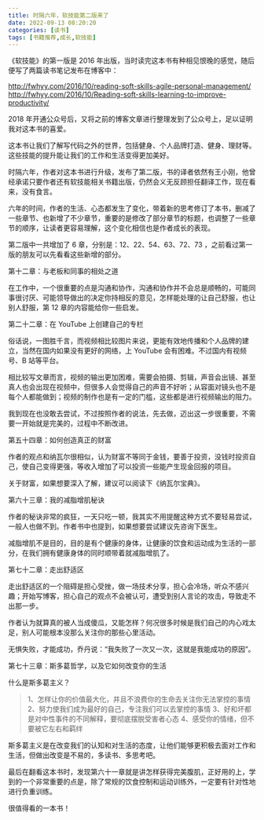 ```yaml
---
title: 时隔六年，软技能第二版来了
date: 2022-09-13 08:20:20
categories: [读书]
tags: [书籍推荐,成长,软技能]
---
```


《软技能》的第一版是 2016 年出版，当时读完这本书有种相见恨晚的感觉，随后便写了两篇读书笔记发布在博客中：

http://fwhyy.com/2016/10/reading-soft-skills-agile-personal-management/
http://fwhyy.com/2016/10/Reading-soft-skills-learning-to-improve-productivity/

<!--more-->

2018 年开通公众号后，又将之前的博客文章进行整理发到了公众号上，足以证明我对这本书的喜爱。

这本书让我们了解写代码之外的世界，包括健身、个人品牌打造、健身、理财等。这些技能的提升能让我们的工作和生活变得更加美好。

时隔六年，作者对这本书进行升级，发布了第二版，书的译者依然有王小刚，他曾经承诺只要作者还有软技能相关书籍出版，仍然会义无反顾担任翻译工作，现在看来，没有食言。

六年的时间，作者的生活、心态都发生了变化，带着新的思考修订了本书，删减了一些章节、也新增了不少章节，重要的是修改了部分章节的标题，也调整了一些章节的顺序，让读者更容易理解，这个变化相信也是作者成长的表现。

第二版中一共增加了 6 章，分别是：12、22、54、63、72、73 ，之前看过第一版的朋友可以先看看这些新增的部分。

第十二章：与老板和同事的相处之道

在工作中，一个很重要的点是沟通和协作，沟通和协作并不会总是顺畅的，可能同事很讨厌、可能领导做出的决定你持相反的意见，怎样能处理的让自己舒服，也让别人舒服，第 12 章的内容能给你一些启发。

第二十二章：在 YouTube 上创建自己的专栏

俗话说，一图胜千言，而视频相比较图片来说，更能有效地传播和个人品牌的建立，当然在国内如果没有更好的网络，上 YouTube 会有困难。不过国内有视频号、B 站等平台。

相比较写文章而言，视频的输出更加困难，需要会拍摄、剪辑，声音会出镜、甚至真人也会出现在视频中，但很多人会觉得自己的声音不好听；从容面对镜头也不是每个人都能做到；视频的制作也是有一定的门槛，这些都是进行视频输出的阻力。

我到现在也没敢去尝试，不过按照作者的说法，先去做，迈出这一步很重要，不需要一开始就是完美的，过程中不断改进。

第五十四章：如何创造真正的财富

作者的观点和纳瓦尔很相似，认为财富不等同于金钱，要善于投资，没钱时投资自己，使自己变得更强，等收入增加了可以投资一些能产生现金回报的项目。

关于财富，如果想要深入了解，建议可以阅读下《纳瓦尔宝典》。

第六十三章：我的减脂增肌秘诀

作者的秘诀非常的疯狂，一天只吃一顿，我其实不用提醒这种方式不要轻易尝试，一般人也做不到。作者书中也提到，如果想要尝试建议先咨询下医生。

减脂增肌不是目的，目的是有个健康的身体，让健康的饮食和运动成为生活的一部分，在我们拥有健康身体的同时顺带着就减脂增肌了。

第七十二章：走出舒适区

走出舒适区的一个阻碍是担心受挫，做一场技术分享，担心会冷场，听众不感兴趣；开始写博客，担心自己的观点不会被认可，遭受到别人言论的攻击，导致走不出那一步。

作者认为就算真的被人当成傻瓜，又能怎样？何况很多时候是我们自己的内心戏太足，别人可能根本没那么关注你的那些心里活动。

无惧失败，才能成功，乔丹说：“我失败了一次又一次，这就是我能成功的原因”。

第七十三章：斯多葛哲学，以及它如何改变你的生活

什么是斯多葛主义？

>1、怎样让你的价值最大化，并且不浪费你的生命去关注你无法掌控的事情
>2、努力使我们成为最好的自己，专注我们可以去掌控的事情
>3、好和坏都是对中性事件的不同解释，要彻底摆脱受害者心态
>4、感受你的情绪，但不要被它左右和羁绊

斯多葛主义是在改变我们的认知和对生活的态度，让他们能够更积极去面对工作和生活，但做出改变是不易的，多读书、多思考吧。

最后在翻看这本书时，发现第六十一章就是讲怎样获得完美腹肌，正好用的上，学到的一个非常重要的点是，除了常规的饮食控制和运动训练外，一定要有针对性地进行负重训练。

很值得看的一本书！